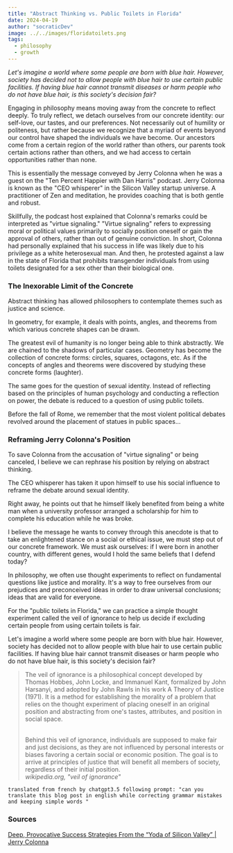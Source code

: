 ```yaml
---
title: "Abstract Thinking vs. Public Toilets in Florida"
date: 2024-04-19
author: "socraticDev"
image: ../../images/floridatoilets.png
tags:
  - philosophy
  - growth
---
```


_Let's imagine a world where some people are born with blue hair. However, society has decided not to allow people with blue hair to use certain public facilities. If having blue hair cannot transmit diseases or harm people who do not have blue hair, is this society's decision fair?_

Engaging in philosophy means moving away from the concrete to reflect deeply. To truly reflect, we detach ourselves from our concrete identity: our self-love, our tastes, and our preferences. Not necessarily out of humility or politeness, but rather because we recognize that a myriad of events beyond our control have shaped the individuals we have become. Our ancestors come from a certain region of the world rather than others, our parents took certain actions rather than others, and we had access to certain opportunities rather than none.

This is essentially the message conveyed by Jerry Colonna when he was a guest on the "Ten Percent Happier with Dan Harris" podcast. Jerry Colonna is known as the "CEO whisperer" in the Silicon Valley startup universe. A practitioner of Zen and meditation, he provides coaching that is both gentle and robust.

Skillfully, the podcast host explained that Colonna's remarks could be interpreted as "virtue signaling." "Virtue signaling" refers to expressing moral or political values primarily to socially position oneself or gain the approval of others, rather than out of genuine conviction. In short, Colonna had personally explained that his success in life was likely due to his privilege as a white heterosexual man. And then, he protested against a law in the state of Florida that prohibits transgender individuals from using toilets designated for a sex other than their biological one.

### The Inexorable Limit of the Concrete

Abstract thinking has allowed philosophers to contemplate themes such as justice and science.

In geometry, for example, it deals with points, angles, and theorems from which various concrete shapes can be drawn.

The greatest evil of humanity is no longer being able to think abstractly. We are chained to the shadows of particular cases. Geometry has become the collection of concrete forms: circles, squares, octagons, etc. As if the concepts of angles and theorems were discovered by studying these concrete forms (laughter).

The same goes for the question of sexual identity. Instead of reflecting based on the principles of human psychology and conducting a reflection on power, the debate is reduced to a question of using public toilets.

Before the fall of Rome, we remember that the most violent political debates revolved around the placement of statues in public spaces...

### Reframing Jerry Colonna's Position

To save Colonna from the accusation of "virtue signaling" or being canceled, I believe we can rephrase his position by relying on abstract thinking.

The CEO whisperer has taken it upon himself to use his social influence to reframe the debate around sexual identity.

Right away, he points out that he himself likely benefited from being a white man when a university professor arranged a scholarship for him to complete his education while he was broke.

I believe the message he wants to convey through this anecdote is that to take an enlightened stance on a social or ethical issue, we must step out of our concrete framework. We must ask ourselves: if I were born in another country, with different genes, would I hold the same beliefs that I defend today?

In philosophy, we often use thought experiments to reflect on fundamental questions like justice and morality. It's a way to free ourselves from our prejudices and preconceived ideas in order to draw universal conclusions; ideas that are valid for everyone.

For the "public toilets in Florida," we can practice a simple thought experiment called the veil of ignorance to help us decide if excluding certain people from using certain toilets is fair.

Let's imagine a world where some people are born with blue hair. However, society has decided not to allow people with blue hair to use certain public facilities. If having blue hair cannot transmit diseases or harm people who do not have blue hair, is this society's decision fair?

> The veil of ignorance is a philosophical concept developed by Thomas Hobbes, John Locke, and Immanuel Kant, formalized by John Harsanyi, and adopted by John Rawls in his work A Theory of Justice (1971). It is a method for establishing the morality of a problem that relies on the thought experiment of placing oneself in an original position and abstracting from one's tastes, attributes, and position in social space.
>
><br/>
> Behind this veil of ignorance, individuals are supposed to make fair and just decisions, as they are not influenced by personal interests or biases favoring a certain social or economic position. The goal is to arrive at principles of justice that will benefit all members of society, regardless of their initial position.
><br/>
> <cite>wikipedia.org, "veil of ignorance"</cite>

`translated from french by chatgpt3.5 following prompt: "can you translate this blog post in english while correcting grammar mistakes and keeping simple words "`

### Sources

[Deep, Provocative Success Strategies From the “Yoda of Silicon Valley” | Jerry Colonna](https://www.youtube.com/watch?v=ll0v3yHMTAk)
